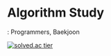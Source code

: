 # Algorithm Study
: Programmers, Baekjoon

[![solved.ac tier](http://mazassumnida.wtf/api/generate_badge?boj=shimmb5454)](https://solved.ac/shimmb5454)
